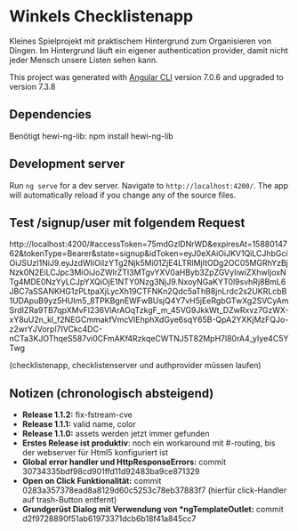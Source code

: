 # Winkels Checklistenapp

Kleines Spielprojekt mit praktischem Hintergrund zum Organisieren von Dingen. Im Hintergrund läuft ein eigener
authentication provider, damit nicht jeder Mensch unsere Listen sehen kann.


This project was generated with [Angular CLI](https://github.com/angular/angular-cli) version 7.0.6 and upgraded to version 7.3.8

## Dependencies

Benötigt hewi-ng-lib: npm install hewi-ng-lib

## Development server

Run `ng serve` for a dev server. Navigate to `http://localhost:4200/`. The app will automatically reload if you change any of the source files.

## Test /signup/user mit folgendem Request

http://localhost:4200/#accessToken=75mdGzlDNrWD&expiresAt=1588014762&tokenType=Bearer&state=signup&idToken=eyJ0eXAiOiJKV1QiLCJhbGciOiJSUzI1NiJ9.eyJzdWIiOiIzYTg2Njk5Mi01ZjE4LTRlMjItODg2OC05MGRhYzBjNzk0N2EiLCJpc3MiOiJoZWlrZTI3MTgvYXV0aHByb3ZpZGVyIiwiZXhwIjoxNTg4MDE0NzYyLCJpYXQiOjE1NTY0Nzg3NjJ9.NxoyNGaKYT0l9svhRj8BmL6JBC7aSSANKHG1zPLtpaXjLycXh19CTFNKn2Qdc5aThB8jnLrdc2s2UKRLcbB1UDApuB9yz5HUIm5_8TPKBgnEWFwBUsjQ4Y7vH5jEeRgbGTwXg2SVCyAmSrdIZRa9TB7qpXMvFl236VlArAOqTzkgF_m_45VG9JkkWt_DZwRxvz7GzWX-xY8uU2n_kl_f2NEGCmmakfVmcVIEhphXdGye6sqY65B-QpA2YXKjMzFQJo-z2wrYJVorpl7IVCkc4DC-nCTa3KJOThqeS587vi0CFmAKf4RzkqeCWTNJ5T82MpH7l80rA4_yIye4C5YTwg

(checklistenapp, checklistenserver und authprovider müssen laufen)

## Notizen (chronologisch absteigend)

* __Release 1.1.2:__ fix-fstream-cve
* __Release 1.1.1:__ valid name, color
* __Release 1.1.0:__ assets werden jetzt immer gefunden
* __Erstes Release ist produktiv__: noch ein workaround mit #-routing, bis der webserver für Html5 konfiguriert ist
* __Global error handler und HttpResponseErrors:__ commit 30734335bdf98cd901ffd11d92483ba9ce871329
* __Open on Click Funktionalität:__ commit 0283a357378ead8a8129d60c5253c78eb37883f7 (hierfür click-Handler auf trash-Button entfernt)
* __Grundgerüst Dialog mit Verwendung von *ngTemplateOutlet:__ commit d2f9728890f51ab61973371dcb6b18f41a845cc7


